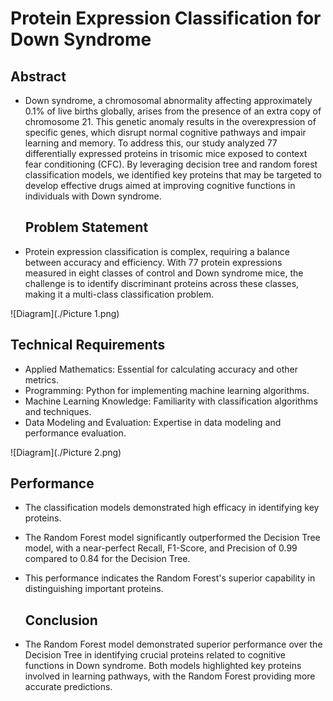 # Protein Expression Classification for Down Syndrome
  
  ## Abstract

- Down syndrome, a chromosomal abnormality affecting approximately 0.1% of live births globally, arises from the presence of an extra copy of chromosome 21.
  This genetic anomaly results in the overexpression of specific genes, which disrupt normal cognitive pathways and impair learning and memory. To address this, our study analyzed
  77 differentially expressed proteins in trisomic mice exposed to context fear conditioning (CFC). By leveraging decision tree and random forest classification models, we identified
  key proteins that may be targeted to develop effective drugs aimed at improving cognitive functions in individuals with Down syndrome.

  ## Problem Statement
- Protein expression classification is complex, requiring a balance between accuracy and efficiency. With 77 protein expressions measured in eight classes of control and Down syndrome mice, 
  the challenge is to identify discriminant proteins across these classes, making it a multi-class classification problem.

![Diagram](./Picture 1.png)

  ## Technical Requirements
- Applied Mathematics: Essential for calculating accuracy and other metrics.
- Programming: Python for implementing machine learning algorithms.
- Machine Learning Knowledge: Familiarity with classification algorithms and techniques.
- Data Modeling and Evaluation: Expertise in data modeling and performance evaluation.

![Diagram](./Picture 2.png)

  ## Performance

- The classification models demonstrated high efficacy in identifying key proteins. 
- The Random Forest model significantly outperformed the Decision Tree model, with a near-perfect Recall, F1-Score, and Precision of 0.99 compared to 0.84 for the Decision Tree. 
- This performance indicates the Random Forest's superior capability in distinguishing important proteins.

  ##  Conclusion

- The Random Forest model demonstrated superior performance over the Decision Tree in identifying crucial proteins related to cognitive functions in Down syndrome. 
  Both models highlighted key proteins involved in learning pathways, with the Random Forest providing more accurate predictions.
